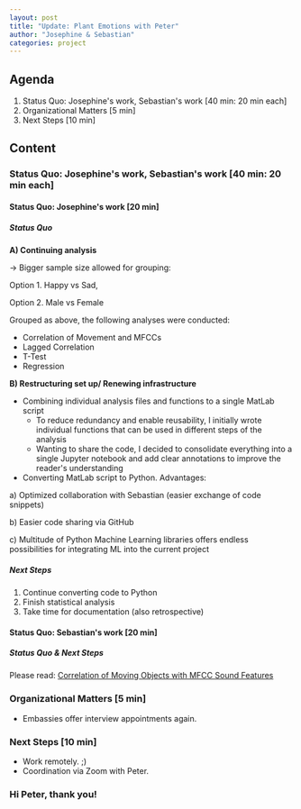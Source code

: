 ```yaml
---
layout: post
title: "Update: Plant Emotions with Peter"
author: "Josephine & Sebastian"
categories: project
---
```


## Agenda

1. Status Quo: Josephine's work, Sebastian's work  [40 min: 20 min each]
3. Organizational Matters [5 min]
4. Next Steps [10 min]

## Content

### Status Quo: Josephine's work, Sebastian's work  [40 min: 20 min each]

#### Status Quo: Josephine's work [20 min]

##### Status Quo
**A) Continuing analysis**

-> Bigger sample size allowed for grouping:

   Option 1. Happy vs Sad,

   Option 2. Male vs Female

Grouped as above, the following analyses were conducted:

- Correlation of Movement and MFCCs
- Lagged Correlation
- T-Test
- Regression


**B) Restructuring set up/ Renewing infrastructure**

- Combining individual analysis files and functions to a single MatLab script
    - To reduce redundancy and enable reusability, I initially wrote individual functions that can be used in different steps
      of the analysis
    - Wanting to share the code, I decided to consolidate everything into a single Jupyter notebook and add clear annotations
      to improve the reader's understanding   
- Converting MatLab script to Python. Advantages:

a) Optimized collaboration with Sebastian (easier exchange of code snippets)

b) Easier code sharing via GitHub

c) Multitude of Python Machine Learning libraries offers endless possibilities for integrating ML into the current project

##### Next Steps

1. Continue converting code to Python
2. Finish statistical analysis
3. Take time for documentation (also retrospective)

#### Status Quo: Sebastian's work [20 min]

##### Status Quo & Next Steps

Please read: [Correlation of Moving Objects with MFCC Sound Features](https://plantions.github.io/project/2020/06/01/plant-movements.html)

### Organizational Matters [5 min]
- Embassies offer interview appointments again.

### Next Steps [10 min]
- Work remotely. ;)
- Coordination via Zoom with Peter.

### Hi Peter, thank you!
